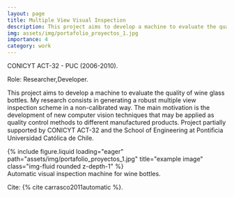 ```yaml
---
layout: page
title: Multiple View Visual Inspection
description: This project aims to develop a machine to evaluate the quality of wine glass bottles. My research consists in generating a robust multiple view inspection scheme in a non-calibrated way.
img: assets/img/portafolio_proyectos_1.jpg
importance: 4
category: work
---
```


CONICYT ACT-32 - PUC (2006-2010).

Role: Researcher,Developer. 

This project aims to develop a machine to evaluate the quality of wine glass bottles. My research consists in generating a robust multiple view inspection scheme in a non-calibrated way. The main motivation is the development of new computer vision techniques that may be applied as quality control methods to different manufactured products. Project partially supported by CONICYT ACT-32 and the School of Engineering at Pontiﬁcia Universidad Católica de Chile.

<div class="row">
    <div class="col-sm mt-3 mt-md-0">
        {% include figure.liquid loading="eager" path="assets/img/portafolio_proyectos_1.jpg" title="example image" class="img-fluid rounded z-depth-1" %}
    </div>
</div>
<div class="caption">
    Automatic visual inspection machine for wine bottles.
</div>

Cite: {% cite carrasco2011automatic %}.
